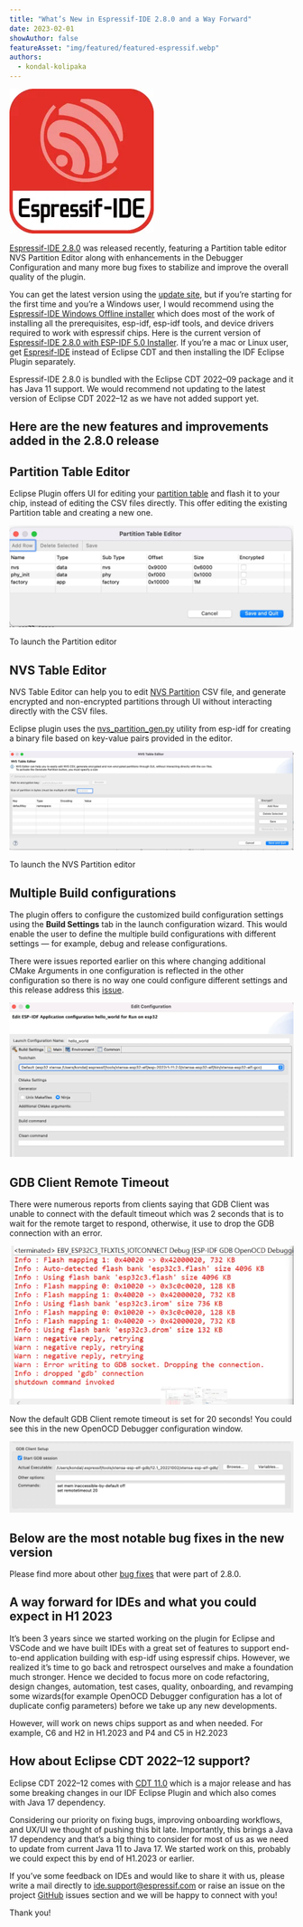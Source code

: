 ```yaml
---
title: "What’s New in Espressif-IDE 2.8.0 and a Way Forward"
date: 2023-02-01
showAuthor: false
featureAsset: "img/featured/featured-espressif.webp"
authors:
  - kondal-kolipaka
---
```

![](img/whats-1.webp)

[Espressif-IDE 2.8.0](https://github.com/espressif/idf-eclipse-plugin/releases/tag/v2.8.0) was released recently, featuring a Partition table editor NVS Partition Editor along with enhancements in the Debugger Configuration and many more bug fixes to stabilize and improve the overall quality of the plugin.

You can get the latest version using the [update site](https://dl.espressif.com/dl/idf-eclipse-plugin/updates/latest/), but if you’re starting for the first time and you’re a Windows user, I would recommend using the [Espressif-IDE Windows Offline installer](https://dl.espressif.com/dl/esp-idf/) which does most of the work of installing all the prerequisites, esp-idf, esp-idf tools, and device drivers required to work with espressif chips. Here is the current version of [Espressif-IDE 2.8.0 with ESP-IDF 5.0 Installer](https://dl.espressif.com/dl/esp-idf/). If you’re a mac or Linux user, get [Espresif-IDE](https://github.com/espressif/idf-eclipse-plugin/releases/tag/v2.8.0) instead of Eclipse CDT and then installing the IDF Eclipse Plugin separately.

Espressif-IDE 2.8.0 is bundled with the Eclipse CDT 2022–09 package and it has Java 11 support. We would recommend not updating to the latest version of Eclipse CDT 2022–12 as we have not added support yet.

## Here are the new features and improvements added in the 2.8.0 release

## Partition Table Editor

Eclipse Plugin offers UI for editing your [partition table](https://docs.espressif.com/projects/esp-idf/en/latest/esp32/api-guides/partition-tables.html) and flash it to your chip, instead of editing the CSV files directly. This offer editing the existing Partition table and creating a new one.

![](img/whats-2.webp)

To launch the Partition editor

## NVS Table Editor

NVS Table Editor can help you to edit [NVS Partition](https://docs.espressif.com/projects/esp-idf/en/latest/esp32/api-reference/storage/nvs_partition_gen.html?highlight=nvs+partition#introduction) CSV file, and generate encrypted and non-encrypted partitions through UI without interacting directly with the CSV files.

Eclipse plugin uses the [nvs_partition_gen.py](https://github.com/espressif/esp-idf/blob/2707c95a5f/components/nvs_flash/nvs_partition_generator/nvs_partition_gen.py) utility from esp-idf for creating a binary file based on key-value pairs provided in the editor.

![](img/whats-3.webp)

To launch the NVS Partition editor

## Multiple Build configurations

The plugin offers to configure the customized build configuration settings using the __Build Settings__  tab in the launch configuration wizard. This would enable the user to define the multiple build configurations with different settings — for example, debug and release configurations.

There were issues reported earlier on this where changing additional CMake Arguments in one configuration is reflected in the other configuration so there is no way one could configure different settings and this release address this [issue](https://github.com/espressif/idf-eclipse-plugin/pull/669).

![](img/whats-4.webp)

## GDB Client Remote Timeout

There were numerous reports from clients saying that GDB Client was unable to connect with the default timeout which was 2 seconds that is to wait for the remote target to respond, otherwise, it use to drop the GDB connection with an error.

![](img/whats-5.webp)

Now the default GDB Client remote timeout is set for 20 seconds! You could see this in the new OpenOCD Debugger configuration window.

![](img/whats-6.webp)

## Below are the most notable bug fixes in the new version

Please find more about other [bug fixes](https://github.com/espressif/idf-eclipse-plugin/releases/tag/v2.8.0) that were part of 2.8.0.

## A way forward for IDEs and what you could expect in H1 2023

It’s been 3 years since we started working on the plugin for Eclipse and VSCode and we have built IDEs with a great set of features to support end-to-end application building with esp-idf using espressif chips. However, we realized it’s time to go back and retrospect ourselves and make a foundation much stronger. Hence we decided to focus more on code refactoring, design changes, automation, test cases, quality, onboarding, and revamping some wizards(for example OpenOCD Debugger configuration has a lot of duplicate config parameters) before we take up any new developments.

However, will work on news chips support as and when needed. For example, C6 and H2 in H1.2023 and P4 and C5 in H2.2023

## How about Eclipse CDT 2022–12 support?

Eclipse CDT 2022–12 comes with [CDT 11.0](https://github.com/eclipse-cdt/cdt/blob/main/NewAndNoteworthy/CDT-11.0.md) which is a major release and has some breaking changes in our IDF Eclipse Plugin and which also comes with Java 17 dependency.

Considering our priority on fixing bugs, improving onboarding workflows, and UX/UI we thought of pushing this bit late. Importantly, this brings a Java 17 dependency and that’s a big thing to consider for most of us as we need to update from current Java 11 to Java 17. We started work on this, probably we could expect this by end of H1.2023 or earlier.

If you’ve some feedback on IDEs and would like to share it with us, please write a mail directly to [ide.support@espressif.com](http://ide.support@espressif.com) or raise an issue on the project [GitHub](https://github.com/espressif/idf-eclipse-plugin/issues) issues section and we will be happy to connect with you!

Thank you!
